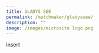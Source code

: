 ```yaml
---
title: GLADYS SEE
permalink: /matchmaker/gladyssee/
description: ""
image: /images/microsite logo.png
---
```

insert